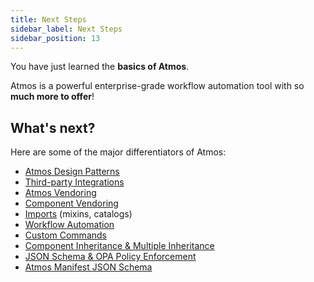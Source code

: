 ```yaml
---
title: Next Steps
sidebar_label: Next Steps
sidebar_position: 13
---
```


You have just learned the **basics of Atmos**.

Atmos is a powerful enterprise-grade workflow automation tool with so **much more to offer**!

## What's next?

Here are some of the major differentiators of Atmos:

* [Atmos Design Patterns](/design-patterns)
* [Third-party Integrations](/integrations)
* [Atmos Vendoring](/core-concepts/vendoring)
* [Component Vendoring](/core-concepts/vendoring/component-manifest)
* [Imports](/core-concepts/stacks/imports) (mixins, catalogs)
* [Workflow Automation](/core-concepts/workflows)
* [Custom Commands](/core-concepts/custom-commands)
* [Component Inheritance & Multiple Inheritance](/core-concepts/stacks/inheritance)
* [JSON Schema & OPA Policy Enforcement](/core-concepts/validating/components)
* [Atmos Manifest JSON Schema](/cli/schemas)
